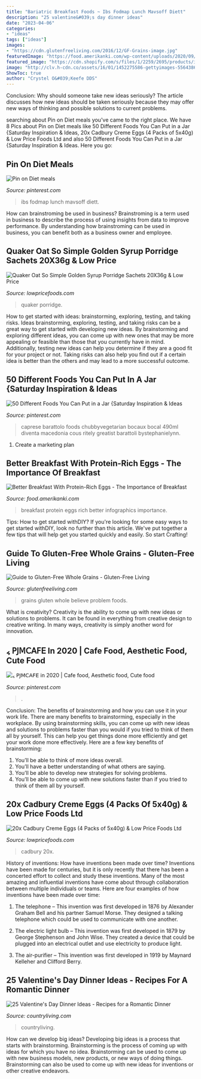 ```yaml
---
title: "Bariatric Breakfast Foods ~ Ibs Fodmap Lunch Mavsoff Diett"
description: "25 valentine&#039;s day dinner ideas"
date: "2023-04-06"
categories:
- "ideas"
tags: ["ideas"]
images:
- "https://cdn.glutenfreeliving.com/2016/12/GF-Grains-image.jpg"
featuredImage: "https://food.amerikanki.com/wp-content/uploads/2020/09/Better-Breakfast-With-Protein-Rich-Eggs.jpg"
featured_image: "https://cdn.shopify.com/s/files/1/2259/2695/products/image_aaf3526d-0b65-4ebe-a0a1-ee33a1294359_1024x1024.jpg?v=1586981367"
image: "http://clv.h-cdn.co/assets/16/01/1452275586-gettyimages-556438689.jpg"
ShowToc: true
author: "Crystel O&#039;Keefe DDS"
---
```



Conclusion: Why should someone take new ideas seriously?
The article discusses how new ideas should be taken seriously because they may offer new ways of thinking and possible solutions to current problems.

	

		
searching about Pin on Diet meals you've came to the right place. We have 8 Pics about Pin on Diet meals like 50 Different Foods You Can Put in a Jar {Saturday Inspiration &amp; Ideas, 20x Cadbury Creme Eggs (4 Packs of 5x40g) &amp; Low Price Foods Ltd and also 50 Different Foods You Can Put in a Jar {Saturday Inspiration &amp; Ideas. Here you go:
		
    
## Pin On Diet Meals

<img loading=lazy src="https://i.pinimg.com/736x/e3/08/48/e30848ac75cf60b092d8b131997e0084.jpg" onerror="this.onerror=null;this.src='https://tse4.mm.bing.net/th?id=OIP.5NJfBVr7oljcAVUhV4YbPwHaQJ&amp;pid=15.1';" alt="Pin on Diet meals">

_Source: pinterest.com_

>ibs fodmap lunch mavsoff diett. 

	

How can brainstroming be used in business?
Brainstroming is a term used in business to describe the process of using insights from data to improve performance. By understanding how brainstroming can be used in business, you can benefit both as a business owner and employee.

    
## Quaker Oat So Simple Golden Syrup Porridge Sachets 20X36g &amp; Low Price

<img loading=lazy src="https://cdn.shopify.com/s/files/1/2259/2695/products/image_013e9023-1613-4c8d-9ebc-a4845ea852c3_1024x1024.jpg?v=1571609455" onerror="this.onerror=null;this.src='https://tse3.mm.bing.net/th?id=OIP.hLRdffJ_6_TlzAi24Lbs_wHaJ4&amp;pid=15.1';" alt="Quaker Oat So Simple Golden Syrup Porridge Sachets 20X36g &amp; Low Price">

_Source: lowpricefoods.com_

>quaker porridge. 

	

How to get started with ideas: brainstorming, exploring, testing, and taking risks.
Ideas brainstorming, exploring, testing, and taking risks can be a great way to get started with developing new ideas. By brainstorming and exploring different ideas, you can come up with new ones that may be more appealing or feasible than those that you currently have in mind. Additionally, testing new ideas can help you determine if they are a good fit for your project or not. Taking risks can also help you find out if a certain idea is better than the others and may lead to a more successful outcome.

    
## 50 Different Foods You Can Put In A Jar {Saturday Inspiration &amp; Ideas

<img loading=lazy src="https://i.pinimg.com/736x/71/f1/d9/71f1d9de421d8f7cb4bd198cae451cac.jpg" onerror="this.onerror=null;this.src='https://tse3.mm.bing.net/th?id=OIP.Yp-zaYI63uy0Ndy7x-9dcwHaKn&amp;pid=15.1';" alt="50 Different Foods You Can Put in a Jar {Saturday Inspiration &amp; Ideas">

_Source: pinterest.com_

>caprese barattolo foods chubbyvegetarian bocaux bocal 490ml diventa macedonia cous ritely greatist barattoli bystephanielynn. 

	

1. Create a marketing plan 

    
## Better Breakfast With Protein-Rich Eggs - The Importance Of Breakfast

<img loading=lazy src="https://food.amerikanki.com/wp-content/uploads/2020/09/Better-Breakfast-With-Protein-Rich-Eggs.jpg" onerror="this.onerror=null;this.src='https://tse4.mm.bing.net/th?id=OIP.CGOKllwneZJwdjyHaTPYhAHaOI&amp;pid=15.1';" alt="Better Breakfast With Protein-Rich Eggs - The Importance of Breakfast">

_Source: food.amerikanki.com_

>breakfast protein eggs rich better infographics importance. 

	

Tips: How to get started withDIY?
If you're looking for some easy ways to get started withDIY, look no further than this article. We've put together a few tips that will help get you started quickly and easily. So start Crafting!

    
## Guide To Gluten-Free Whole Grains - Gluten-Free Living

<img loading=lazy src="https://cdn.glutenfreeliving.com/2016/12/GF-Grains-image.jpg" onerror="this.onerror=null;this.src='https://tse4.mm.bing.net/th?id=OIP.qL816xnc4uGmQcJ70Ss3dAHaDo&amp;pid=15.1';" alt="Guide to Gluten-Free Whole Grains - Gluten-Free Living">

_Source: glutenfreeliving.com_

>grains gluten whole believe problem foods. 

	

What is creativity?
Creativity is the ability to come up with new ideas or solutions to problems. It can be found in everything from creative design to creative writing. In many ways, creativity is simply another word for innovation.

    
## ៹ 𝖯𝖩𝖬𝖢𝖠𝖥𝖤 In 2020 | Cafe Food, Aesthetic Food, Cute Food

<img loading=lazy src="https://i.pinimg.com/736x/a8/a2/01/a8a201a136a29d309a1134087bb4e715.jpg" onerror="this.onerror=null;this.src='https://tse1.mm.bing.net/th?id=OIP.gP8Y-CfxuFR-G7Dw-3EOzAHaHQ&amp;pid=15.1';" alt="៹ 𝖯𝖩𝖬𝖢𝖠𝖥𝖤 in 2020 | Cafe food, Aesthetic food, Cute food">

_Source: pinterest.com_

>. 

	

Conclusion: The benefits of brainstorming and how you can use it in your work life.
There are many benefits to brainstorming, especially in the workplace. By using brainstorming skills, you can come up with new ideas and solutions to problems faster than you would if you tried to think of them all by yourself. This can help you get things done more efficiently and get your work done more effectively. Here are a few key benefits of brainstorming:
1. You’ll be able to think of more ideas overall.
2. You’ll have a better understanding of what others are saying.
3. You’ll be able to develop new strategies for solving problems.
4. You’ll be able to come up with new solutions faster than if you tried to think of them all by yourself.

    
## 20x Cadbury Creme Eggs (4 Packs Of 5x40g) &amp; Low Price Foods Ltd

<img loading=lazy src="https://cdn.shopify.com/s/files/1/2259/2695/products/image_aaf3526d-0b65-4ebe-a0a1-ee33a1294359_1024x1024.jpg?v=1586981367" onerror="this.onerror=null;this.src='https://tse2.mm.bing.net/th?id=OIP.HdU6NxDzjLT5IQPUhRxwrAHaJ4&amp;pid=15.1';" alt="20x Cadbury Creme Eggs (4 Packs of 5x40g) &amp; Low Price Foods Ltd">

_Source: lowpricefoods.com_

>cadbury 20x. 

	

History of inventions: How have inventions been made over time?
Inventions have been made for centuries, but it is only recently that there has been a concerted effort to collect and study these inventions. Many of the most amazing and influential inventions have come about through collaboration between multiple individuals or teams. Here are four examples of how inventions have been made over time:

1) The telephone – This invention was first developed in 1876 by Alexander Graham Bell and his partner Samuel Morse. They designed a talking telephone which could be used to communicate with one another.

2) The electric light bulb – This invention was first developed in 1879 by George Stephenson and John Wise. They created a device that could be plugged into an electrical outlet and use electricity to produce light.

3) The air-purifier – This invention was first developed in 1919 by Maynard Kelleher and Clifford Berry.

    
## 25 Valentine&#039;s Day Dinner Ideas - Recipes For A Romantic Dinner

<img loading=lazy src="http://clv.h-cdn.co/assets/16/01/1452275586-gettyimages-556438689.jpg" onerror="this.onerror=null;this.src='https://tse4.mm.bing.net/th?id=OIP.Qt8gI_QViAEAVeBoZ8260AHaLH&amp;pid=15.1';" alt="25 Valentine&#039;s Day Dinner Ideas - Recipes for a Romantic Dinner">

_Source: countryliving.com_

>countryliving. 

	

How can we develop big ideas?
Developing big ideas is a process that starts with brainstorming. Brainstorming is the process of coming up with ideas for which you have no idea. Brainstorming can be used to come up with new business models, new products, or new ways of doing things. Brainstorming can also be used to come up with new ideas for inventions or other creative endeavors.

